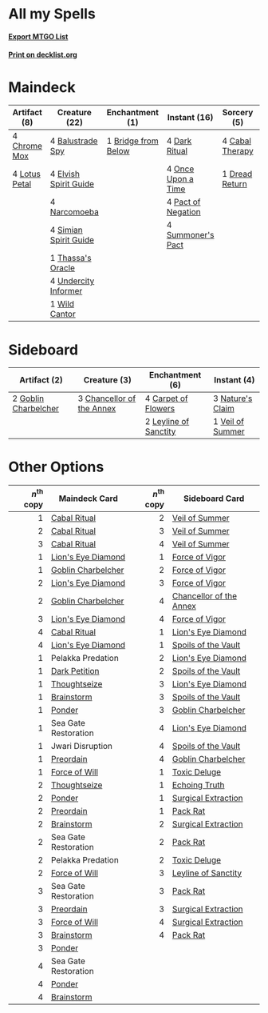 # All my Spells

#### [Export MTGO List](../collection/All%20my%20Spells/All%20my%20Spells.txt)
#### [Print on decklist.org](http://decklist.org/?deckmain=4%09Agadeem's%20Awakening%0A4%09Balustrade%20Spy%0A1%09Bridge%20from%20Below%0A4%09Cabal%20Therapy%0A4%09Chrome%20Mox%0A4%09Dark%20Ritual%0A1%09Dread%20Return%0A4%09Elvish%20Spirit%20Guide%0A4%09Lotus%20Petal%0A4%09Narcomoeba%0A4%09Once%20Upon%20a%20Time%0A4%09Pact%20of%20Negation%0A4%09Simian%20Spirit%20Guide%0A4%09Summoner's%20Pact%0A1%09Thassa's%20Oracle%0A4%09Turntimber%20Symbiosis%0A4%09Undercity%20Informer%0A1%09Wild%20Cantor&deckside=4%09Carpet%20of%20Flowers%0A3%09Chancellor%20of%20the%20Annex%0A2%09Goblin%20Charbelcher%0A2%09Leyline%20of%20Sanctity%0A3%09Nature's%20Claim%0A1%09Veil%20of%20Summer)
# Maindeck

|                                      Artifact (8)                                      |                                         Creature (22)                                          |                                       Enchantment (1)                                        |                                        Instant (16)                                         |                                       Sorcery (5)                                        |     Unknown (8)      |
|----------------------------------------------------------------------------------------|------------------------------------------------------------------------------------------------|----------------------------------------------------------------------------------------------|---------------------------------------------------------------------------------------------|------------------------------------------------------------------------------------------|----------------------|
|4 [Chrome Mox](http://gatherer.wizards.com/Pages/Card/Details.aspx?multiverseid=413761) |4 [Balustrade Spy](http://gatherer.wizards.com/Pages/Card/Details.aspx?multiverseid=366464)     |1 [Bridge from Below](http://gatherer.wizards.com/Pages/Card/Details.aspx?multiverseid=136054)|4 [Dark Ritual](http://gatherer.wizards.com/Pages/Card/Details.aspx?multiverseid=651)        |4 [Cabal Therapy](http://gatherer.wizards.com/Pages/Card/Details.aspx?multiverseid=413625)|4 Agadeem's Awakening |
|4 [Lotus Petal](http://gatherer.wizards.com/Pages/Card/Details.aspx?multiverseid=420602)|4 [Elvish Spirit Guide](http://gatherer.wizards.com/Pages/Card/Details.aspx?multiverseid=3134)  |                                                                                              |4 [Once Upon a Time](http://gatherer.wizards.com/Pages/Card/Details.aspx?multiverseid=473131)|1 [Dread Return](http://gatherer.wizards.com/Pages/Card/Details.aspx?multiverseid=389491) |4 Turntimber Symbiosis|
|                                                                                        |4 [Narcomoeba](http://gatherer.wizards.com/Pages/Card/Details.aspx?multiverseid=136140)         |                                                                                              |4 [Pact of Negation](http://gatherer.wizards.com/Pages/Card/Details.aspx?multiverseid=442057)|                                                                                          |                      |
|                                                                                        |4 [Simian Spirit Guide](http://gatherer.wizards.com/Pages/Card/Details.aspx?multiverseid=442137)|                                                                                              |4 [Summoner's Pact](http://gatherer.wizards.com/Pages/Card/Details.aspx?multiverseid=442178) |                                                                                          |                      |
|                                                                                        |1 [Thassa's Oracle](http://gatherer.wizards.com/Pages/Card/Details.aspx?multiverseid=476324)    |                                                                                              |                                                                                             |                                                                                          |                      |
|                                                                                        |4 [Undercity Informer](http://gatherer.wizards.com/Pages/Card/Details.aspx?multiverseid=366271) |                                                                                              |                                                                                             |                                                                                          |                      |
|                                                                                        |1 [Wild Cantor](http://gatherer.wizards.com/Pages/Card/Details.aspx?multiverseid=96934)         |                                                                                              |                                                                                             |                                                                                          |                      |


# Sideboard

|                                         Artifact (2)                                          |                                            Creature (3)                                            |                                        Enchantment (6)                                         |                                        Instant (4)                                        |
|-----------------------------------------------------------------------------------------------|----------------------------------------------------------------------------------------------------|------------------------------------------------------------------------------------------------|-------------------------------------------------------------------------------------------|
|2 [Goblin Charbelcher](http://gatherer.wizards.com/Pages/Card/Details.aspx?multiverseid=438497)|3 [Chancellor of the Annex](http://gatherer.wizards.com/Pages/Card/Details.aspx?multiverseid=218083)|4 [Carpet of Flowers](http://gatherer.wizards.com/Pages/Card/Details.aspx?multiverseid=5858)    |3 [Nature's Claim](http://gatherer.wizards.com/Pages/Card/Details.aspx?multiverseid=382316)|
|                                                                                               |                                                                                                    |2 [Leyline of Sanctity](http://gatherer.wizards.com/Pages/Card/Details.aspx?multiverseid=204993)|1 [Veil of Summer](http://gatherer.wizards.com/Pages/Card/Details.aspx?multiverseid=466952)|


# Other Options

|*n*<sup>th</sup> copy|                                        Maindeck Card                                        |*n*<sup>th</sup> copy|                                          Sideboard Card                                          |
|--------------------:|---------------------------------------------------------------------------------------------|--------------------:|--------------------------------------------------------------------------------------------------|
|                    1|[Cabal Ritual](http://gatherer.wizards.com/Pages/Card/Details.aspx?multiverseid=30564)       |                    2|[Veil of Summer](http://gatherer.wizards.com/Pages/Card/Details.aspx?multiverseid=466952)         |
|                    2|[Cabal Ritual](http://gatherer.wizards.com/Pages/Card/Details.aspx?multiverseid=30564)       |                    3|[Veil of Summer](http://gatherer.wizards.com/Pages/Card/Details.aspx?multiverseid=466952)         |
|                    3|[Cabal Ritual](http://gatherer.wizards.com/Pages/Card/Details.aspx?multiverseid=30564)       |                    4|[Veil of Summer](http://gatherer.wizards.com/Pages/Card/Details.aspx?multiverseid=466952)         |
|                    1|[Lion's Eye Diamond](http://gatherer.wizards.com/Pages/Card/Details.aspx?multiverseid=3255)  |                    1|[Force of Vigor](http://gatherer.wizards.com/Pages/Card/Details.aspx?multiverseid=464113)         |
|                    1|[Goblin Charbelcher](http://gatherer.wizards.com/Pages/Card/Details.aspx?multiverseid=438497)|                    2|[Force of Vigor](http://gatherer.wizards.com/Pages/Card/Details.aspx?multiverseid=464113)         |
|                    2|[Lion's Eye Diamond](http://gatherer.wizards.com/Pages/Card/Details.aspx?multiverseid=3255)  |                    3|[Force of Vigor](http://gatherer.wizards.com/Pages/Card/Details.aspx?multiverseid=464113)         |
|                    2|[Goblin Charbelcher](http://gatherer.wizards.com/Pages/Card/Details.aspx?multiverseid=438497)|                    4|[Chancellor of the Annex](http://gatherer.wizards.com/Pages/Card/Details.aspx?multiverseid=218083)|
|                    3|[Lion's Eye Diamond](http://gatherer.wizards.com/Pages/Card/Details.aspx?multiverseid=3255)  |                    4|[Force of Vigor](http://gatherer.wizards.com/Pages/Card/Details.aspx?multiverseid=464113)         |
|                    4|[Cabal Ritual](http://gatherer.wizards.com/Pages/Card/Details.aspx?multiverseid=30564)       |                    1|[Lion's Eye Diamond](http://gatherer.wizards.com/Pages/Card/Details.aspx?multiverseid=3255)       |
|                    4|[Lion's Eye Diamond](http://gatherer.wizards.com/Pages/Card/Details.aspx?multiverseid=3255)  |                    1|[Spoils of the Vault](http://gatherer.wizards.com/Pages/Card/Details.aspx?multiverseid=46572)     |
|                    1|Pelakka Predation                                                                            |                    2|[Lion's Eye Diamond](http://gatherer.wizards.com/Pages/Card/Details.aspx?multiverseid=3255)       |
|                    1|[Dark Petition](http://gatherer.wizards.com/Pages/Card/Details.aspx?multiverseid=398525)     |                    2|[Spoils of the Vault](http://gatherer.wizards.com/Pages/Card/Details.aspx?multiverseid=46572)     |
|                    1|[Thoughtseize](http://gatherer.wizards.com/Pages/Card/Details.aspx?multiverseid=438676)      |                    3|[Lion's Eye Diamond](http://gatherer.wizards.com/Pages/Card/Details.aspx?multiverseid=3255)       |
|                    1|[Brainstorm](http://gatherer.wizards.com/Pages/Card/Details.aspx?multiverseid=3897)          |                    3|[Spoils of the Vault](http://gatherer.wizards.com/Pages/Card/Details.aspx?multiverseid=46572)     |
|                    1|[Ponder](http://gatherer.wizards.com/Pages/Card/Details.aspx?multiverseid=451051)            |                    3|[Goblin Charbelcher](http://gatherer.wizards.com/Pages/Card/Details.aspx?multiverseid=438497)     |
|                    1|Sea Gate Restoration                                                                         |                    4|[Lion's Eye Diamond](http://gatherer.wizards.com/Pages/Card/Details.aspx?multiverseid=3255)       |
|                    1|Jwari Disruption                                                                             |                    4|[Spoils of the Vault](http://gatherer.wizards.com/Pages/Card/Details.aspx?multiverseid=46572)     |
|                    1|[Preordain](http://gatherer.wizards.com/Pages/Card/Details.aspx?multiverseid=405347)         |                    4|[Goblin Charbelcher](http://gatherer.wizards.com/Pages/Card/Details.aspx?multiverseid=438497)     |
|                    1|[Force of Will](http://gatherer.wizards.com/Pages/Card/Details.aspx?multiverseid=3107)       |                    1|[Toxic Deluge](http://gatherer.wizards.com/Pages/Card/Details.aspx?multiverseid=376559)           |
|                    2|[Thoughtseize](http://gatherer.wizards.com/Pages/Card/Details.aspx?multiverseid=438676)      |                    1|[Echoing Truth](http://gatherer.wizards.com/Pages/Card/Details.aspx?multiverseid=405212)          |
|                    2|[Ponder](http://gatherer.wizards.com/Pages/Card/Details.aspx?multiverseid=451051)            |                    1|[Surgical Extraction](http://gatherer.wizards.com/Pages/Card/Details.aspx?multiverseid=397706)    |
|                    2|[Preordain](http://gatherer.wizards.com/Pages/Card/Details.aspx?multiverseid=405347)         |                    1|[Pack Rat](http://gatherer.wizards.com/Pages/Card/Details.aspx?multiverseid=253624)               |
|                    2|[Brainstorm](http://gatherer.wizards.com/Pages/Card/Details.aspx?multiverseid=3897)          |                    2|[Surgical Extraction](http://gatherer.wizards.com/Pages/Card/Details.aspx?multiverseid=397706)    |
|                    2|Sea Gate Restoration                                                                         |                    2|[Pack Rat](http://gatherer.wizards.com/Pages/Card/Details.aspx?multiverseid=253624)               |
|                    2|Pelakka Predation                                                                            |                    2|[Toxic Deluge](http://gatherer.wizards.com/Pages/Card/Details.aspx?multiverseid=376559)           |
|                    2|[Force of Will](http://gatherer.wizards.com/Pages/Card/Details.aspx?multiverseid=3107)       |                    3|[Leyline of Sanctity](http://gatherer.wizards.com/Pages/Card/Details.aspx?multiverseid=204993)    |
|                    3|Sea Gate Restoration                                                                         |                    3|[Pack Rat](http://gatherer.wizards.com/Pages/Card/Details.aspx?multiverseid=253624)               |
|                    3|[Preordain](http://gatherer.wizards.com/Pages/Card/Details.aspx?multiverseid=405347)         |                    3|[Surgical Extraction](http://gatherer.wizards.com/Pages/Card/Details.aspx?multiverseid=397706)    |
|                    3|[Force of Will](http://gatherer.wizards.com/Pages/Card/Details.aspx?multiverseid=3107)       |                    4|[Surgical Extraction](http://gatherer.wizards.com/Pages/Card/Details.aspx?multiverseid=397706)    |
|                    3|[Brainstorm](http://gatherer.wizards.com/Pages/Card/Details.aspx?multiverseid=3897)          |                    4|[Pack Rat](http://gatherer.wizards.com/Pages/Card/Details.aspx?multiverseid=253624)               |
|                    3|[Ponder](http://gatherer.wizards.com/Pages/Card/Details.aspx?multiverseid=451051)            |                     |                                                                                                  |
|                    4|Sea Gate Restoration                                                                         |                     |                                                                                                  |
|                    4|[Ponder](http://gatherer.wizards.com/Pages/Card/Details.aspx?multiverseid=451051)            |                     |                                                                                                  |
|                    4|[Brainstorm](http://gatherer.wizards.com/Pages/Card/Details.aspx?multiverseid=3897)          |                     |                                                                                                  |


